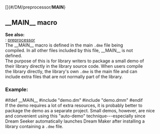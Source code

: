 []{#/DM/preprocessor/__MAIN__}    
## \_\_MAIN\_\_ macro    
**See also:**    
:   [preprocessor](/ref/DM/preprocessor.md)    
The \_\_MAIN\_\_ macro is defined in the main `.dme` file being    
compiled. In all other files included by this file, \_\_MAIN\_\_ is not    
defined.    
The purpose of this is for library writers to package a small demo of    
their library directly in the library source code. When users compile    
the library directly, the library\'s own `.dme` is the main file and can    
include extra files that are not normally part of the library.    
### Example:    
#ifdef \_\_MAIN\_\_ #include \"demo.dm\" #include \"demo.dmm\" #endif    
If the demo requires a lot of extra resources, it is probably better to    
package the demo as a separate project. Small demos, however, are nice    
and convenient using this \"auto-demo\" technique---especially since    
Dream Seeker automatically launches Dream Maker after installing a    
library containing a `.dme` file.  